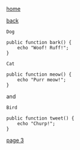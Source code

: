 [home](./page01.md)

[back](./page01.md)

```
Dog
```

```
public function bark() {
    echo "Woof! Ruff!";
}
```



```
Cat
```

```
public function meow() {
    echo "Purr meow!";
}
```



and


```
Bird
```

```
public function tweet() {
    echo "Churp!";
}
```


[page 3](./page03.md)
